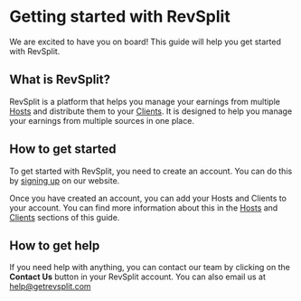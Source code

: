 # Getting started with RevSplit

We are excited to have you on board! This guide will help you get started with RevSplit.

## What is RevSplit?

RevSplit is a platform that helps you manage your earnings from multiple [Hosts](hosts) and distribute them to your [Clients](clients). It is designed to help you manage your earnings from multiple sources in one place.

## How to get started

To get started with RevSplit, you need to create an account. You can do this by [signing up](https://app.getrevsplit.com/signup) on our website. 

Once you have created an account, you can add your Hosts and Clients to your account. You can find more information about this in the [Hosts](hosts) and [Clients](clients) sections of this guide.

## How to get help

If you need help with anything, you can contact our team by clicking on the **Contact Us** button in your RevSplit account. You can also email us at [help@getrevsplit.com](mailto:help@getrevsplit.com)